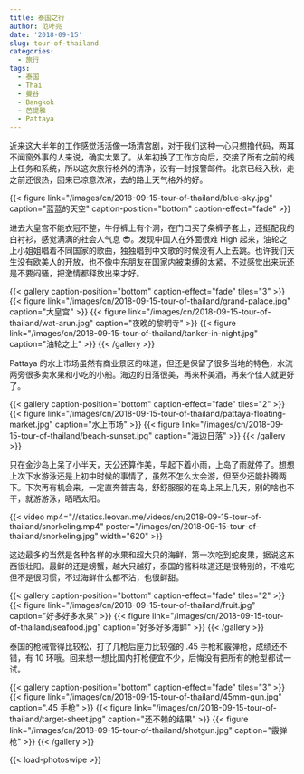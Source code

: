 ```yaml
---
title: 泰国之行
author: 范叶亮
date: '2018-09-15'
slug: tour-of-thailand
categories:
  - 旅行
tags:
  - 泰国
  - Thai
  - 曼谷
  - Bangkok
  - 芭提雅
  - Pattaya
---
```


近来这大半年的工作感觉活活像一场清宫剧，对于我们这种一心只想撸代码，两耳不闻窗外事的人来说，确实太累了。从年初换了工作方向后，交接了所有之前的线上任务和系统，所以这次旅行格外的清净，没有一封报警邮件。北京已经入秋，走之前还很热，回来已凉意浓浓，去的路上天气格外的好。

{{< figure link="/images/cn/2018-09-15-tour-of-thailand/blue-sky.jpg" caption="蓝蓝的天空" caption-position="bottom" caption-effect="fade" >}}

进去大皇宫不能衣冠不整，牛仔裤上有个洞，在门口买了条裤子套上，还挺配我的白衬衫，感觉满满的社会人气息 :sunglasses:。发现中国人在外面很难 High 起来，油轮之上小姐姐唱着不同国家的歌曲，独独唱到中文歌的时候没有人上去跳。也许我们天生没有欧美人的开放，也不像中东朋友在国家内被束缚的太紧，不过感觉出来玩还是不要闷骚，把激情都释放出来才好。

{{< gallery caption-position="bottom" caption-effect="fade" tiles="3" >}}
{{< figure link="/images/cn/2018-09-15-tour-of-thailand/grand-palace.jpg" caption="大皇宫" >}}
{{< figure link="/images/cn/2018-09-15-tour-of-thailand/wat-arun.jpg" caption="夜晚的黎明寺" >}}
{{< figure link="/images/cn/2018-09-15-tour-of-thailand/tanker-in-night.jpg" caption="油轮之上" >}}
{{< /gallery >}}

Pattaya 的水上市场虽然有商业景区的味道，但还是保留了很多当地的特色，水流两旁很多卖水果和小吃的小船。海边的日落很美，再来杯美酒，再来个佳人就更好了。

{{< gallery caption-position="bottom" caption-effect="fade" tiles="2" >}}
{{< figure link="/images/cn/2018-09-15-tour-of-thailand/pattaya-floating-market.jpg" caption="水上市场" >}}
{{< figure link="/images/cn/2018-09-15-tour-of-thailand/beach-sunset.jpg" caption="海边日落" >}}
{{< /gallery >}}

只在金沙岛上呆了小半天，天公还算作美，早起下着小雨，上岛了雨就停了。想想上次下水游泳还是上初中时候的事情了，虽然不怎么太会游，但至少还能扑腾两下。下次再有机会来，一定直奔普吉岛，舒舒服服的在岛上呆上几天，别的啥也不干，就游游泳，晒晒太阳。

{{< video mp4="//statics.leovan.me/videos/cn/2018-09-15-tour-of-thailand/snorkeling.mp4" poster="/images/cn/2018-09-15-tour-of-thailand/snorkeling.jpg" width="620" >}}

这边最多的当然是各种各样的水果和超大只的海鲜，第一次吃到蛇皮果，据说这东西很壮阳。最鲜的还是螃蟹，越大只越好，泰国的酱料味道还是很特别的，不难吃但不是很习惯，不过海鲜什么都不沾，也很鲜甜。

{{< gallery caption-position="bottom" caption-effect="fade" tiles="2" >}}
{{< figure link="/images/cn/2018-09-15-tour-of-thailand/fruit.jpg" caption="好多好多水果" >}}
{{< figure link="/images/cn/2018-09-15-tour-of-thailand/seafood.jpg" caption="好多好多海鲜" >}}
{{< /gallery >}}

泰国的枪械管得比较松，打了几枪后座力比较强的 .45 手枪和霰弹枪，成绩还不错，有 10 环哦。回来想一想比国内打枪便宜不少，后悔没有把所有的枪型都试一试。

{{< gallery caption-position="bottom" caption-effect="fade" tiles="3" >}}
{{< figure link="/images/cn/2018-09-15-tour-of-thailand/45mm-gun.jpg" caption=".45 手枪" >}}
{{< figure link="/images/cn/2018-09-15-tour-of-thailand/target-sheet.jpg" caption="还不赖的结果" >}}
{{< figure link="/images/cn/2018-09-15-tour-of-thailand/shotgun.jpg" caption="霰弹枪" >}}
{{< /gallery >}}

{{< load-photoswipe >}}
